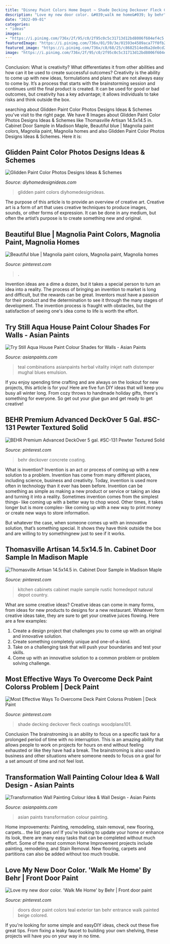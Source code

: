 ```yaml
---
title: "Disney Paint Colors Home Depot ~ Shade Decking Deckover Fleck Coatings Woodplans101"
description: "Love my new door color. &#039;walk me home&#039; by behr"
date: "2022-09-01"
categories:
- "ideas"
images:
- "https://i.pinimg.com/736x/2f/95/c0/2f95c0c5c31713d12bd8006f604ef4c5.jpg"
featuredImage: "https://i.pinimg.com/736x/01/59/3e/01593e4509aca77f0fb26994a79494c0.jpg"
featured_image: "https://i.pinimg.com/736x/c8/68/25/c8682514ed6a2de0cd27a71ec4423eb2.jpg"
image: "https://i.pinimg.com/736x/2f/95/c0/2f95c0c5c31713d12bd8006f604ef4c5.jpg"
---
```



Conclusion: What is creativity? What differentiates it from other abilities and how can it be used to create successful outcomes?
Creativity is the ability to come up with new ideas, formulations and plans that are not always easy to come by. It’s a process that starts with the brainstorming session and continues until the final product is created. It can be used for good or bad outcomes, but creativity has a key advantage; it allows individuals to take risks and think outside the box.

	

		
searching about Glidden Paint Color Photos Designs Ideas &amp; Schemes you've visit to the right page. We have 8 Images about Glidden Paint Color Photos Designs Ideas &amp; Schemes like Thomasville Artisan 14.5x14.5 in. Cabinet Door Sample in Madison Maple, Beautiful blue | Magnolia paint colors, Magnolia paint, Magnolia homes and also Glidden Paint Color Photos Designs Ideas &amp; Schemes. Here it is:
		
    
## Glidden Paint Color Photos Designs Ideas &amp; Schemes

<img loading=lazy src="http://diyhomedesignideas.com/images/photos/3218-917.jpeg" onerror="this.onerror=null;this.src='https://tse4.mm.bing.net/th?id=OIP.FDQ2py6pcWBvOPpqHq7sKwHaE8&amp;pid=15.1';" alt="Glidden Paint Color Photos Designs Ideas &amp; Schemes">

_Source: diyhomedesignideas.com_

>glidden paint colors diyhomedesignideas. 

	

The purpose of this article is to provide an overview of creative art.
Creative art is a form of art that uses creative techniques to produce images, sounds, or other forms of expression. It can be done in any medium, but often the artist’s purpose is to create something new and original.

    
## Beautiful Blue | Magnolia Paint Colors, Magnolia Paint, Magnolia Homes

<img loading=lazy src="https://i.pinimg.com/736x/3e/16/b9/3e16b9ca6c05f9422fcc6ed18d512f8e.jpg" onerror="this.onerror=null;this.src='https://tse3.mm.bing.net/th?id=OIP.2As51aI9-kF8lLlT9ZwNHAHaJ3&amp;pid=15.1';" alt="Beautiful blue | Magnolia paint colors, Magnolia paint, Magnolia homes">

_Source: pinterest.com_

>. 

	

Invention ideas are a dime a dozen, but it takes a special person to turn an idea into a reality. The process of bringing an invention to market is long and difficult, but the rewards can be great. Inventors must have a passion for their product and the determination to see it through the many stages of development. The invention process is fraught with obstacles, but the satisfaction of seeing one's idea come to life is worth the effort.

    
## Try Still Aqua House Paint Colour Shades For Walls - Asian Paints

<img loading=lazy src="https://www.asianpaints.com/content/dam/asian_paints/colours/room-shots/teals-blues-colour-shade-asian-paints-7480.jpg" onerror="this.onerror=null;this.src='https://tse4.mm.bing.net/th?id=OIP.y7NGR_j5mbRslbmG8LMJhQHaGK&amp;pid=15.1';" alt="Try Still Aqua House Paint Colour Shades for Walls - Asian Paints">

_Source: asianpaints.com_

>teal combinations asianpaints herbal vitality inkjet nath distemper mughal blues emulsion. 

	

If you enjoy spending time crafting and are always on the lookout for new projects, this article is for you! Here are five fun DIY ideas that will keep you busy all winter long. From cozy throws to handmade holiday gifts, there's something for everyone. So get out your glue gun and get ready to get creative!

    
## BEHR Premium Advanced DeckOver 5 Gal. #SC-131 Pewter Textured Solid

<img loading=lazy src="https://i.pinimg.com/736x/01/59/3e/01593e4509aca77f0fb26994a79494c0.jpg" onerror="this.onerror=null;this.src='https://tse3.mm.bing.net/th?id=OIP.Ocsu1bXoBxaw9l3VqG0XPAHaHa&amp;pid=15.1';" alt="BEHR Premium Advanced DeckOver 5 gal. #SC-131 Pewter Textured Solid">

_Source: pinterest.com_

>behr deckover concrete coating. 

	

What is invention?
Invention is an act or process of coming up with a new solution to a problem. Invention has come from many different places, including science, business and creativity. Today, invention is used more often in technology than it ever has been before. 
Invention can be something as simple as making a new product or service or taking an idea and turning it into a reality. Sometimes invention comes from the simplest things- like coming up with a better way to chop wood. Other times, it takes longer but is more complex- like coming up with a new way to print money or create new ways to store information. 

But whatever the case, when someone comes up with an innovative solution, that’s something special. It shows they have think outside the box and are willing to try somethingnew just to see if it works.

    
## Thomasville Artisan 14.5x14.5 In. Cabinet Door Sample In Madison Maple

<img loading=lazy src="https://i.pinimg.com/736x/1d/40/1c/1d401cfe500da6acfc60aea7e90182b6.jpg" onerror="this.onerror=null;this.src='https://tse1.mm.bing.net/th?id=OIP._I9M7sq7cuWXaPNosp2SFwHaHa&amp;pid=15.1';" alt="Thomasville Artisan 14.5x14.5 in. Cabinet Door Sample in Madison Maple">

_Source: pinterest.com_

>kitchen cabinets cabinet maple sample rustic homedepot natural depot country. 

	

What are some creative ideas?
Creative ideas can come in many forms, from ideas for new products to designs for a new restaurant. Whatever form creative ideas take, they are sure to get your creative juices flowing. Here are a few examples: 
1. Create a design project that challenges you to come up with an original and innovative solution.
2. Create something completely unique and one-of-a-kind.
3. Take on a challenging task that will push your boundaries and test your skills.
4. Come up with an innovative solution to a common problem or problem solving challenge.

    
## Most Effective Ways To Overcome Deck Paint Colorss Problem | Deck Paint

<img loading=lazy src="https://i.pinimg.com/736x/c8/68/25/c8682514ed6a2de0cd27a71ec4423eb2.jpg" onerror="this.onerror=null;this.src='https://tse2.mm.bing.net/th?id=OIP.VuW1ps_xx1X_02qx6KA9DQHaFi&amp;pid=15.1';" alt="Most Effective Ways To Overcome Deck Paint Colorss Problem | Deck Paint">

_Source: pinterest.com_

>shade decking deckover fleck coatings woodplans101. 

	

Conclusion
The brainstroming is an ability to focus on a specific task for a prolonged period of time with no interruption. This is an amazing ability that allows people to work on projects for hours on end without feeling exhausted or like they have had a break. The brainstroming is also used in business and other situations where someone needs to focus on a goal for a set amount of time and not feel lost.

    
## Transformation Wall Painting Colour Idea &amp; Wall Design - Asian Paints

<img loading=lazy src="https://www.asianpaints.com/content/dam/asian_paints/idea-gallery/transformation-palette5-asian-paints.jpg" onerror="this.onerror=null;this.src='https://tse1.mm.bing.net/th?id=OIP.BarqW52XNpmbXqAA5AdrBAHaFA&amp;pid=15.1';" alt="Transformation Wall Painting Colour Idea &amp; Wall Design - Asian Paints">

_Source: asianpaints.com_

>asian paints transformation colour painting. 

	

Home improvements: Painting, remodeling, stain removal, new flooring, carpets... the list goes on!
If you're looking to update your home or enhance its look, there are many easy tasks that can be completed without much effort. Some of the most common Home Improvement projects include painting, remodeling, and Stain Removal. New flooring, carpets and partitions can also be added without too much trouble.

    
## Love My New Door Color. &#039;Walk Me Home&#039; By Behr | Front Door Paint

<img loading=lazy src="https://i.pinimg.com/736x/2f/95/c0/2f95c0c5c31713d12bd8006f604ef4c5.jpg" onerror="this.onerror=null;this.src='https://tse3.mm.bing.net/th?id=OIP.wmFQ3qPMuHkgQ7-sb1R55AHaJ3&amp;pid=15.1';" alt="Love my new door color. &#039;Walk Me Home&#039; by Behr | Front door paint">

_Source: pinterest.com_

>doors door paint colors teal exterior tan behr entrance walk painted beige colored. 

	

If you're looking for some simple and easyDIY ideas, check out these five great tips. From fixing a leaky faucet to building your own shelving, these projects will have you on your way in no time.

